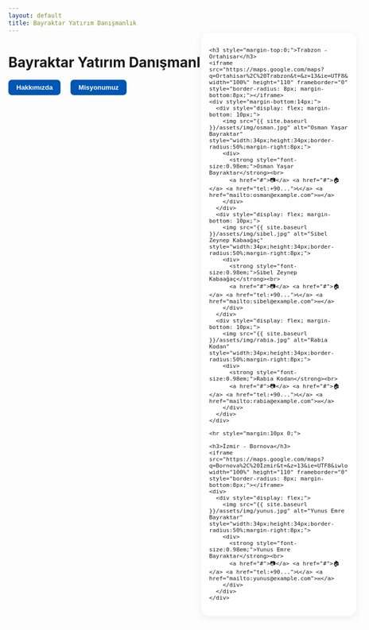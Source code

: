 ```yaml
---
layout: default
title: Bayraktar Yatırım Danışmanlık
---
```


# Bayraktar Yatırım Danışmanlık

<!-- Menü: Başlığın altında, tıklanabilir buton olarak -->
<div style="margin-bottom: 24px;">
  <button onclick="document.getElementById('about-panel').style.display='block'" style="margin-right:16px; background:#0056b3; color:#fff; border:none; border-radius:7px; padding:8px 16px; font-weight:bold; cursor:pointer;">Hakkımızda</button>
  <button onclick="document.getElementById('mission-panel').style.display='block'" style="background:#0056b3; color:#fff; border:none; border-radius:7px; padding:8px 16px; font-weight:bold; cursor:pointer;">Misyonumuz</button>
</div>

<!-- Hakkımızda Paneli -->
<div id="about-panel" style="display:none; position:fixed; top:0; left:0; width:100vw; height:100vh; background:rgba(0,0,0,0.35); z-index:9999;">
  <div style="background:#fff; max-width:520px; margin:60px auto; border-radius:10px; padding:32px; position:relative;">
    <button onclick="document.getElementById('about-panel').style.display='none'" style="position:absolute; top:14px; right:14px; background:#eee; border:none; border-radius:50%; width:32px; height:32px; font-size:18px; cursor:pointer;">×</button>
    <h2>Hakkımızda</h2>
    <div style="font-family: Arial, sans-serif; color: #333; line-height: 1.6; font-size: 16px; max-width: 800px; margin: 0 auto;">
      <h2 style="color: #BE1A1B; font-weight: bold;">Bayraktar Yatırım Danışmanlık</h2>
      <p>
        <strong>Bayraktar Yatırım Danışmanlık</strong>, gayrimenkul sektöründe uzmanlığı ve güvenilirliğiyle öne çıkan bir danışmanlık şirketidir. 
        Müşteri odaklı yaklaşımımız ve yüksek hizmet standartlarımızla, her bireyin ve yatırımcının ihtiyacına özel çözümler sunmayı amaçlıyoruz.
      </p>
      <p>
        Alanında deneyimli ekibimiz, yalnızca gayrimenkul hizmeti sunmakla kalmaz; 
        aynı zamanda <em><strong>stratejik yatırım fırsatlarıyla</strong></em> müşterilerine uzun vadeli değer katar. 
        Bizim için her danışan, bir işlemden fazlasıdır—<strong>bir iş ortaklığıdır</strong>.
      </p>
      <p>
        Modern pazarlama yöntemleri ve sektöre özel analizlerle, alıcı ve satıcı arasındaki süreci 
        <strong>etkin, şeffaf ve güvenilir</strong> şekilde yönetiyoruz. 
        Hızlı ve sürdürülebilir çözümlerle, sektörün değişen dinamiklerine uyum sağlıyor ve 
        <em><strong>güçlü duruşumuzu</strong></em> her geçen gün pekiştiriyoruz.
      </p>
      <p>
        <strong style="color: #BE1A1B;">Bayraktar Yatırım Danışmanlık</strong> olarak; 
        dürüstlük, sadakat ve profesyonelliği ilke edinmiş bir anlayışla, 
        sizi yalnızca bugüne değil, <em><strong>yarına da hazırlıyoruz</strong></em>. <br>
        Gayrimenkul yolculuğunuzun her adımında yanınızdayız.
      </p>
    </div>
  </div>
</div>

<!-- Misyonumuz Paneli -->
<div id="mission-panel" style="display:none; position:fixed; top:0; left:0; width:100vw; height:100vh; background:rgba(0,0,0,0.35); z-index:9999;">
  <div style="background:#fff; max-width:520px; margin:60px auto; border-radius:10px; padding:32px; position:relative;">
    <button onclick="document.getElementById('mission-panel').style.display='none'" style="position:absolute; top:14px; right:14px; background:#eee; border:none; border-radius:50%; width:32px; height:32px; font-size:18px; cursor:pointer;">×</button>
    <h2>Misyonumuz</h2>
    <div style="font-family: Arial, sans-serif; color: #333; line-height: 1.6; font-size: 16px; max-width: 800px; margin: 40px auto;">
      <h2 style="color: #BE1A1B; font-weight: bold;">Misyonumuz</h2>
      <p>
        Bayraktar Yatırım Danışmanlık olarak misyonumuz; müşterilerimize güvenilir, şeffaf ve sürdürülebilir 
        gayrimenkul hizmetleri sunarak, onların yaşamlarına ve yatırımlarına gerçek değer katmaktır.
      </p>
      <p>
        Her bireyin ihtiyacına özel çözümler üretmeyi ilke edinen yaklaşımımızla, yalnızca bugünün değil, 
        <strong>geleceğin yaşam ve yatırım alanlarını da</strong> şekillendirmeye katkı sağlıyoruz.
      </p>
      <p>
        <strong>Dürüstlük, sorumluluk ve profesyonellik</strong> temel değerlerimizdir. 
        Sektörde fark yaratan hizmet anlayışımızla, müşterilerimizin her adımda yanında olmayı ve 
        beklentilerinin ötesine geçmeyi hedefliyoruz.
      </p>
    </div>
  </div>
</div>

<!-- Sayfa içerik düzeni: ana içerik + sağ panel -->
<div style="display:flex; flex-direction:row; gap:24px; align-items:flex-start;">

  <!-- Sol ana blok (boş bırakabilirsin/ilerde içerik ekleyebilirsin) -->
  <div style="flex:1; min-width:160px;">
    <!-- Ana içerik boş -->
  </div>

  <!-- Sağ panel -->
  <div style="width:280px; position:fixed; right:32px; top:120px; background:#fff; box-shadow:0 4px 16px #0001; border-radius:16px; padding:16px; z-index:100; max-height:calc(100vh - 140px); overflow:auto; font-size:0.95em;">

    <h3 style="margin-top:0;">Trabzon - Ortahisar</h3>
    <iframe src="https://maps.google.com/maps?q=Ortahisar%2C%20Trabzon&t=&z=13&ie=UTF8&iwloc=&output=embed" width="100%" height="110" frameborder="0" style="border-radius: 8px; margin-bottom:8px;"></iframe>
    <div style="margin-bottom:14px;">
      <div style="display: flex; margin-bottom: 10px;">
        <img src="{{ site.baseurl }}/assets/img/osman.jpg" alt="Osman Yaşar Bayraktar" style="width:34px;height:34px;border-radius:50%;margin-right:8px;">
        <div>
          <strong style="font-size:0.98em;">Osman Yaşar Bayraktar</strong><br>
          <a href="#">📷</a> <a href="#">🏠</a> <a href="tel:+90...">📞</a> <a href="mailto:osman@example.com">✉️</a>
        </div>
      </div>
      <div style="display: flex; margin-bottom: 10px;">
        <img src="{{ site.baseurl }}/assets/img/sibel.jpg" alt="Sibel Zeynep Kabaağaç" style="width:34px;height:34px;border-radius:50%;margin-right:8px;">
        <div>
          <strong style="font-size:0.98em;">Sibel Zeynep Kabaağaç</strong><br>
          <a href="#">📷</a> <a href="#">🏠</a> <a href="tel:+90...">📞</a> <a href="mailto:sibel@example.com">✉️</a>
        </div>
      </div>
      <div style="display: flex; margin-bottom: 10px;">
        <img src="{{ site.baseurl }}/assets/img/rabia.jpg" alt="Rabia Kodan" style="width:34px;height:34px;border-radius:50%;margin-right:8px;">
        <div>
          <strong style="font-size:0.98em;">Rabia Kodan</strong><br>
          <a href="#">📷</a> <a href="#">🏠</a> <a href="tel:+90...">📞</a> <a href="mailto:rabia@example.com">✉️</a>
        </div>
      </div>
    </div>

    <hr style="margin:10px 0;">

    <h3>İzmir - Bornova</h3>
    <iframe src="https://maps.google.com/maps?q=Bornova%2C%20İzmir&t=&z=13&ie=UTF8&iwloc=&output=embed" width="100%" height="110" frameborder="0" style="border-radius: 8px; margin-bottom:8px;"></iframe>
    <div>
      <div style="display: flex;">
        <img src="{{ site.baseurl }}/assets/img/yunus.jpg" alt="Yunus Emre Bayraktar" style="width:34px;height:34px;border-radius:50%;margin-right:8px;">
        <div>
          <strong style="font-size:0.98em;">Yunus Emre Bayraktar</strong><br>
          <a href="#">📷</a> <a href="#">🏠</a> <a href="tel:+90...">📞</a> <a href="mailto:yunus@example.com">✉️</a>
        </div>
      </div>
    </div>
  </div>
</div>
